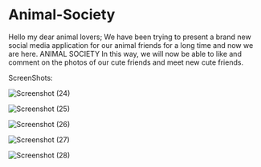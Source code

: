 # Animal-Society

Hello my dear animal lovers;
We have been trying to present a brand new social media application for our animal friends for a long time and now we are here.
ANIMAL SOCIETY
In this way, we will now be able to like and comment on the photos of our cute friends and meet new cute friends.

ScreenShots:

![Screenshot (24)](https://user-images.githubusercontent.com/58186891/149976173-81edb126-b0a9-4218-86d3-12802f665128.png)

![Screenshot (25)](https://user-images.githubusercontent.com/58186891/149976360-ce2eb130-b97f-4637-9cd0-cffaf9a0239e.png)

![Screenshot (26)](https://user-images.githubusercontent.com/58186891/149976402-20b6837c-9161-413f-90e6-6461034f2db5.png)

![Screenshot (27)](https://user-images.githubusercontent.com/58186891/149976447-cfdd9fb9-d20b-4ba7-b8de-6ff04d2c31de.png)

![Screenshot (28)](https://user-images.githubusercontent.com/58186891/149976498-9526676d-ef5b-4abe-8a7d-d06520136848.png)
